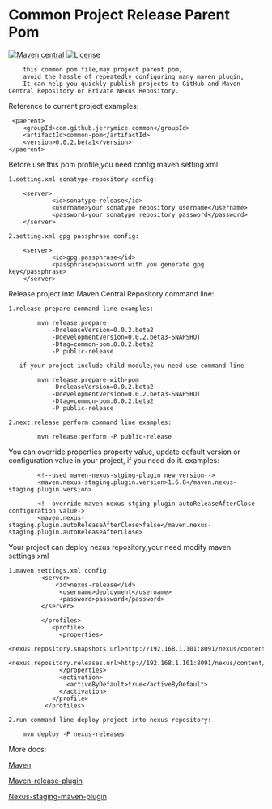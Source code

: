 Common Project Release Parent Pom
=====================================
[![Maven central](https://maven-badges.herokuapp.com/maven-central/com.github.jerrymice/common/badge.svg)](https://maven-badges.herokuapp.com/maven-central/com.github.jerrymice.common/common-pom)
[![License](http://img.shields.io/:license-apache-brightgreen.svg)](http://www.apache.org/licenses/LICENSE-2.0.html)

        this common pom file,may project parent pom,
        avoid the hassle of repeatedly configuring many maven plugin,
        It can help you quickly publish projects to GitHub and Maven Central Repository or Private Nexus Repository.

Reference to current project examples:

	 <paerent>
		<groupId>com.github.jerrymice.common</groupId>
		<artifactId>common-pom</artifactId>
		<version>0.0.2.beta1</version>
	</paerent>

Before use this pom profile,you need config maven setting.xml

    1.setting.xml sonatype-repository config:

        <server>
                <id>sonatype-release</id>
                <username>your sonatype repository username</username>
                <password>your sonatype repository password</password>
        </server>

    2.setting.xml gpg passphrase config:

        <server>
                <id>gpg.passphrase</id>
                <passphrase>password with you generate gpg key</passphrase>
        </server>

Release project into Maven Central Repository command line:

	1.release prepare command line examples:

			mvn release:prepare
				-DreleaseVersion=0.0.2.beta2
				-DdevelopmentVersion=0.0.2.beta3-SNAPSHOT
				-Dtag=common-pom.0.0.2.beta2
				-P public-release

	   if your project include child module,you need use command line

			mvn release:prepare-with-pom
				-DreleaseVersion=0.0.2.beta2
				-DdevelopmentVersion=0.0.2.beta3-SNAPSHOT
				-Dtag=common-pom.0.0.2.beta2
				-P public-release

	2.next:release perform command line examples:

			mvn release:perform -P public-release

You can override properties property value, update default version or configuration value in your project, if you need do it.
    examples:

			<!--used maven-nexus-stging-plugin new version-->
			<maven.nexus-staging.plugin.version>1.6.8</maven.nexus-staging.plugin.version>

			<!--override maven-nexus-stging-plugin autoReleaseAfterClose configuration value->
			<maven.nexus-staging.plugin.autoReleaseAfterClose>false</maven.nexus-staging.plugin.autoReleaseAfterClose>
Your project can deploy nexus repository,your need modify maven settings.xml

    1.maven settings.xml config:
             <server>
                 <id>nexus-release</id>
                  <username>deployment</username>
                  <password>password</password>
             </server>

             </profiles>
                <profile>
                  <properties>
                    <nexus.repository.snapshots.url>http://192.168.1.101:8091/nexus/content/repositories/snapshots/</nexus.repository.snapshots.url>
                    <nexus.repository.releases.url>http://192.168.1.101:8091/nexus/content/repositories/releases/</nexus.repository.releases.url>
                  </properties>
                  <activation>
                    <activeByDefault>true</activeByDefault>
                  </activation>
                </profile>
              </profiles>

    2.run command line deploy project into nexus repository:

        mvn deploy -P nexus-releases
More docs:

   [Maven](http://maven.apache.org/users/index.html)

   [Maven-release-plugin](http://maven.apache.org/maven-release/maven-release-plugin)

   [Nexus-staging-maven-plugin](http://#)

